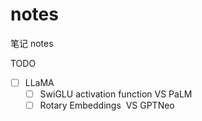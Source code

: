 # notes

笔记 notes

TODO
- [ ] LLaMA
	- [ ] SwiGLU activation function VS PaLM
	- [ ] Rotary Embeddings  VS GPTNeo
